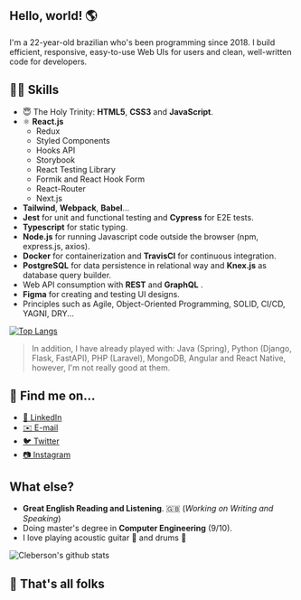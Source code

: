 ## Hello, world! 🌎
I'm a 22-year-old brazilian who's been programming since 2018. I build efficient, responsive, easy-to-use Web UIs for users and clean, well-written code for developers.

## 👨‍💻 Skills
- 😇 The Holy Trinity: **HTML5**, **CSS3** and **JavaScript**.
- ⚛️ **React.js** 
	- Redux
	- Styled Components
	- Hooks API
	- Storybook
	- React Testing Library
	- Formik and React Hook Form
	- React-Router
	- Next.js
- **Tailwind**, **Webpack**, **Babel**...
- **Jest** for unit and functional testing and **Cypress** for E2E tests.
- **Typescript** for static typing.
- **Node.js** for running Javascript code outside the browser (npm, express.js, axios).
- **Docker** for containerization and **TravisCI** for continuous integration.
- **PostgreSQL** for data persistence in relational way and **Knex.js** as database query builder.
- Web API consumption with **REST** and **GraphQL** .
-  **Figma** for creating and testing UI designs.
- Principles such as Agile, Object-Oriented Programming, SOLID, CI/CD, YAGNI, DRY... 

[![Top Langs](https://github-readme-stats.vercel.app/api/top-langs/?username=cleberson-dev&layout=compact&bg_color=151515&title_color=fff&text_color=9f9f9f)](https://github.com/anuraghazra/github-readme-stats)
> In addition, I have already played with: Java (Spring), Python (Django, Flask, FastAPI), PHP (Laravel), MongoDB, Angular and React Native, however, I'm not really good at them.

## 🧐 Find me on...
- [👔 LinkedIn](https://www.linkedin.com/in/clebersondev/)
- [✉️ E-mail](mailto:cleberson.dev@gmail.com)
- [🐦 Twitter](https://twitter.com/clebersondev)
- [📷 Instagram](http://instagram.com/cleberson.io)


## What else?
- **Great English Reading and Listening**. 🇬🇧 (_Working on Writing and Speaking_)
- Doing master's degree in **Computer Engineering** (9/10).
- I love playing acoustic guitar 🎸 and drums 🥁

![Cleberson's github stats](https://github-readme-stats.vercel.app/api?username=cleberson-dev&show_icons=true&title_color=fff&icon_color=79ff97&text_color=9f9f9f&bg_color=151515)

## 🐰 That's all folks
